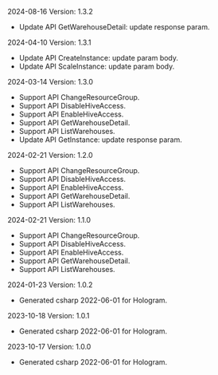 2024-08-16 Version: 1.3.2
- Update API GetWarehouseDetail: update response param.


2024-04-10 Version: 1.3.1
- Update API CreateInstance: update param body.
- Update API ScaleInstance: update param body.


2024-03-14 Version: 1.3.0
- Support API ChangeResourceGroup.
- Support API DisableHiveAccess.
- Support API EnableHiveAccess.
- Support API GetWarehouseDetail.
- Support API ListWarehouses.
- Update API GetInstance: update response param.


2024-02-21 Version: 1.2.0
- Support API ChangeResourceGroup.
- Support API DisableHiveAccess.
- Support API EnableHiveAccess.
- Support API GetWarehouseDetail.
- Support API ListWarehouses.


2024-02-21 Version: 1.1.0
- Support API ChangeResourceGroup.
- Support API DisableHiveAccess.
- Support API EnableHiveAccess.
- Support API GetWarehouseDetail.
- Support API ListWarehouses.


2024-01-23 Version: 1.0.2
- Generated csharp 2022-06-01 for Hologram.

2023-10-18 Version: 1.0.1
- Generated csharp 2022-06-01 for Hologram.

2023-10-17 Version: 1.0.0
- Generated csharp 2022-06-01 for Hologram.

